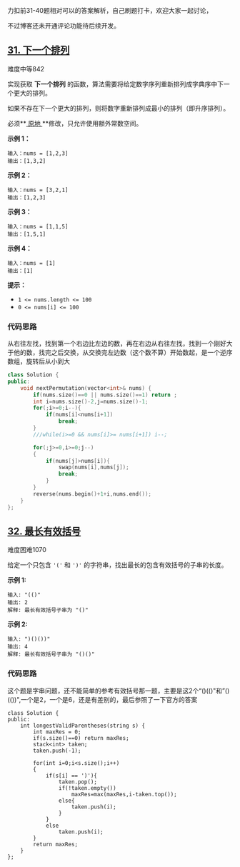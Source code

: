 力扣前31-40题相对可以的答案解析，自己刷题打卡，欢迎大家一起讨论，

不过博客还未开通评论功能待后续开发。

## [31. 下一个排列](https://leetcode-cn.com/problems/next-permutation/)

难度中等842

实现获取 **下一个排列** 的函数，算法需要将给定数字序列重新排列成字典序中下一个更大的排列。

如果不存在下一个更大的排列，则将数字重新排列成最小的排列（即升序排列）。

必须**[ 原地 ](https://baike.baidu.com/item/原地算法)**修改，只允许使用额外常数空间。

 

**示例 1：**

```
输入：nums = [1,2,3]
输出：[1,3,2]
```

**示例 2：**

```
输入：nums = [3,2,1]
输出：[1,2,3]
```

**示例 3：**

```
输入：nums = [1,1,5]
输出：[1,5,1]
```

**示例 4：**

```
输入：nums = [1]
输出：[1]
```

 

**提示：**

- `1 <= nums.length <= 100`
- `0 <= nums[i] <= 100`

### 代码思路

从右往左找，找到第一个右边比左边的数，再在右边从右往左找，找到一个刚好大于他的数，找完之后交换，从交换完左边数（这个数不算）开始数起，是一个逆序数组，旋转后从小到大

```c++
class Solution {
public:
    void nextPermutation(vector<int>& nums) {
        if(nums.size()==0 || nums.size()==1) return ;
        int i=nums.size()-2,j=nums.size()-1;
        for(;i>=0;i--){
            if(nums[i]<nums[i+1])
                break;
        }
        ///while(i>=0 && nums[i]>= nums[i+1]) i--;

        for(;j>=0,i>=0;j--)
        {
            if(nums[j]>nums[i]){
                swap(nums[i],nums[j]);
                break;
            }
        }
        reverse(nums.begin()+1+i,nums.end());
    }
};
```

## [32. 最长有效括号](https://leetcode-cn.com/problems/longest-valid-parentheses/)

难度困难1070

给定一个只包含 `'('` 和 `')'` 的字符串，找出最长的包含有效括号的子串的长度。

**示例 1:**

```
输入: "(()"
输出: 2
解释: 最长有效括号子串为 "()"
```

**示例 2:**

```
输入: ")()())"
输出: 4
解释: 最长有效括号子串为 "()()"
```

### 代码思路

这个题是字串问题，还不能简单的参考有效括号那一题，主要是这2个“()(()"和”()(())",一个是2，一个是6，还是有差别的，最后参照了一下官方的答案

```
class Solution {
public:
    int longestValidParentheses(string s) {
        int maxRes = 0;
        if(s.size()==0) return maxRes;
        stack<int> taken;
        taken.push(-1);
        
        for(int i=0;i<s.size();i++)
        {
            if(s[i] == ')'){
                taken.pop();
                if(!taken.empty())
                    maxRes=max(maxRes,i-taken.top());
                else{
                    taken.push(i);
                }
            }
            else
                taken.push(i);
        }
        return maxRes;
    }
};
```

